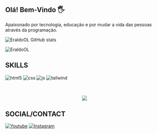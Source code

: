 ## Olá! Bem-Vindo 🖐️
Apaixonado por tecnologia, educação e por mudar a vida das pessoas através da programação.

![EraldoOL GitHub stats](https://github-readme-stats.vercel.app/api?username=EraldoOL&show_icons=true&theme=dracula)

![EraldoOL](https://github-readme-stats.vercel.app/api/top-langs/?username=EraldoOL&hide_progress=false)

## SKILLS

<div style="display: inline_block">
  <img align="center" alt="html5" src="https://img.shields.io/badge/HTML5-E34F26?style=for-the-badge&logo=html5&logoColor=white" />
  <img align="center" alt="css" src="https://img.shields.io/badge/CSS3-1572B6?style=for-the-badge&logo=css3&logoColor=white" />
  <img align="center" alt="js" src="https://img.shields.io/badge/JavaScript-F7DF1E?style=for-the-badge&logo=javascript&logoColor=black" />
  <img align="center" alt="tailwind" src="https://img.shields.io/badge/Tailwind_CSS-38B2AC?style=for-the-badge&logo=tailwind-css&logoColor=white" />
</div><br/>
</br>
<p align="center">   <img alingn="center" src="https://profile-counter.glitch.me/EraldoOL/count.svg" /></p>

## SOCIAL/CONTACT

[![Youtube](https://img.shields.io/badge/YouTube-FF0000?style=for-the-badge&logo=youtube&logoColor=white)](https://youtube.com/@PIONNEE?si=j4jlGm1vNPCaoYp7)
[![Instagram](https://img.shields.io/badge/Instagram-E4405F?style=for-the-badge&logo=instagram&logoColor=white)](https://www.instagram.com/dev_eo0/)